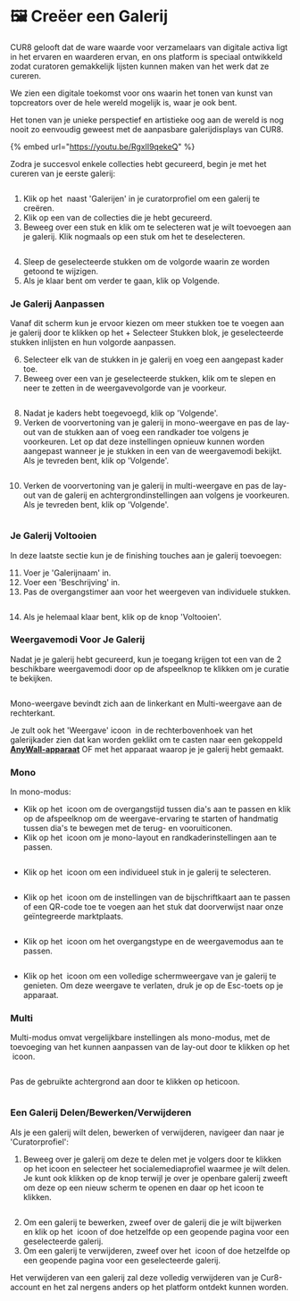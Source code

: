 # 🖼️ Creëer een Galerij

CUR8 gelooft dat de ware waarde voor verzamelaars van digitale activa ligt in het ervaren en waarderen ervan, en ons platform is speciaal ontwikkeld zodat curatoren gemakkelijk lijsten kunnen maken van het werk dat ze cureren.

We zien een digitale toekomst voor ons waarin het tonen van kunst van topcreators over de hele wereld mogelijk is, waar je ook bent.

Het tonen van je unieke perspectief en artistieke oog aan de wereld is nog nooit zo eenvoudig geweest met de aanpasbare galerijdisplays van CUR8.

{% embed url="https://youtu.be/RgxlI9qekeQ" %}

Zodra je succesvol enkele collecties hebt gecureerd, begin je met het cureren van je eerste galerij:

<figure><img src="../../.gitbook/assets/Screenshot 2025-03-21 at 10.03.27.png" alt=""><figcaption></figcaption></figure>

1. Klik op het <img src="../../.gitbook/assets/Screenshot 2024-04-12 at 08.27.05.png" alt="" data-size="line"> naast 'Galerijen' in je curatorprofiel om een galerij te creëren.
2. Klik op een van de collecties die je hebt gecureerd.
3. Beweeg over een stuk en klik om te selecteren wat je wilt toevoegen aan je galerij. Klik nogmaals op een stuk om het te deselecteren.

<figure><img src="../../.gitbook/assets/Screenshot 2025-03-21 at 10.07.32.png" alt=""><figcaption></figcaption></figure>

4. Sleep de geselecteerde stukken om de volgorde waarin ze worden getoond te wijzigen.
5. Als je klaar bent om verder te gaan, klik op Volgende.

### Je Galerij Aanpassen

Vanaf dit scherm kun je ervoor kiezen om meer stukken toe te voegen aan je galerij door te klikken op het + Selecteer Stukken blok, je geselecteerde stukken inlijsten en hun volgorde aanpassen.

6. Selecteer elk van de stukken in je galerij en voeg een aangepast kader toe.
7. Beweeg over een van je geselecteerde stukken, klik om te slepen en neer te zetten in de weergavevolgorde van je voorkeur.

<figure><img src="../../.gitbook/assets/Untitled design (1) (1).gif" alt=""><figcaption></figcaption></figure>

8. Nadat je kaders hebt toegevoegd, klik op 'Volgende'.
9. Verken de voorvertoning van je galerij in mono-weergave en pas de lay-out van de stukken aan of voeg een randkader toe volgens je voorkeuren. Let op dat deze instellingen opnieuw kunnen worden aangepast wanneer je je stukken in een van de weergavemodi bekijkt. Als je tevreden bent, klik op 'Volgende'.

<figure><img src="../../.gitbook/assets/Screenshot 2025-03-21 at 10.11.15.png" alt=""><figcaption></figcaption></figure>

10. Verken de voorvertoning van je galerij in multi-weergave en pas de lay-out van de galerij en achtergrondinstellingen aan volgens je voorkeuren. Als je tevreden bent, klik op 'Volgende'.

<figure><img src="../../.gitbook/assets/Screenshot 2025-03-21 at 10.12.08.png" alt=""><figcaption></figcaption></figure>

### Je Galerij Voltooien

In deze laatste sectie kun je de finishing touches aan je galerij toevoegen:

11. Voer je 'Galerijnaam' in.
12. Voer een 'Beschrijving' in.
13. Pas de overgangstimer aan voor het weergeven van individuele stukken.

<figure><img src="../../.gitbook/assets/Screenshot 2025-03-21 at 10.13.37.png" alt=""><figcaption></figcaption></figure>

14. Als je helemaal klaar bent, klik op de knop 'Voltooien'.

### Weergavemodi Voor Je Galerij

Nadat je je galerij hebt gecureerd, kun je toegang krijgen tot een van de 2 beschikbare weergavemodi door op de afspeelknop te klikken om je curatie te bekijken.

<figure><img src="../../.gitbook/assets/Screenshot 2025-03-21 at 10.15.29.png" alt=""><figcaption></figcaption></figure>

Mono-weergave bevindt zich aan de linkerkant en Multi-weergave aan de rechterkant.

Je zult ook het 'Weergave' icoon <img src="../../.gitbook/assets/Screenshot 2025-01-03 at 12.03.25.png" alt="" data-size="line"> in de rechterbovenhoek van het galerijkader zien dat kan worden geklikt om te casten naar een gekoppeld [**AnyWall-apparaat**](https://www.anywall.io) OF met het apparaat waarop je je galerij hebt gemaakt.

### Mono

In mono-modus:

* Klik op het <img src="../../.gitbook/assets/Screenshot 2024-04-12 at 10.21.08.png" alt="" data-size="line"> icoon om de overgangstijd tussen dia's aan te passen en klik op de afspeelknop om de weergave-ervaring te starten of handmatig tussen dia's te bewegen met de terug- en vooruiticonen.
* Klik op het <img src="../../.gitbook/assets/Screenshot 2024-04-12 at 10.18.36.png" alt="" data-size="line"> icoon om je mono-layout en randkaderinstellingen aan te passen.

<figure><img src="../../.gitbook/assets/Screenshot 2024-07-10 at 15.32.43.png" alt=""><figcaption></figcaption></figure>

* Klik op het <img src="../../.gitbook/assets/Screenshot 2024-04-12 at 10.23.12.png" alt="" data-size="line"> icoon om een individueel stuk in je galerij te selecteren.

<figure><img src="../../.gitbook/assets/Screenshot 2024-07-10 at 15.33.41.png" alt=""><figcaption></figcaption></figure>

* Klik op het <img src="../../.gitbook/assets/Screenshot 2024-07-10 at 15.35.31.png" alt="" data-size="line"> icoon om de instellingen van de bijschriftkaart aan te passen of een QR-code toe te voegen aan het stuk dat doorverwijst naar onze geïntegreerde marktplaats.

<figure><img src="../../.gitbook/assets/Screenshot 2024-07-10 at 15.36.04.png" alt=""><figcaption></figcaption></figure>

* Klik op het <img src="../../.gitbook/assets/Screenshot 2024-04-12 at 10.26.05.png" alt="" data-size="line"> icoon om het overgangstype en de weergavemodus aan te passen.

<figure><img src="../../.gitbook/assets/Screenshot 2024-07-10 at 15.34.37.png" alt=""><figcaption></figcaption></figure>

* Klik op het <img src="../../.gitbook/assets/Screenshot 2024-04-12 at 11.22.57.png" alt="" data-size="line"> icoon om een volledige schermweergave van je galerij te genieten. Om deze weergave te verlaten, druk je op de Esc-toets op je apparaat.

### Multi

Multi-modus omvat vergelijkbare instellingen als mono-modus, met de toevoeging van het kunnen aanpassen van de lay-out door te klikken op het <img src="../../.gitbook/assets/Screenshot 2024-04-12 at 11.28.36.png" alt="" data-size="line"> icoon.

<figure><img src="../../.gitbook/assets/Screenshot 2024-07-11 at 15.55.14.png" alt=""><figcaption></figcaption></figure>

Pas de gebruikte achtergrond aan door te klikken op het<img src="../../.gitbook/assets/Screenshot 2024-04-12 at 11.29.15.png" alt="" data-size="line">icoon.

<figure><img src="../../.gitbook/assets/Screenshot 2024-07-10 at 15.39.29.png" alt=""><figcaption></figcaption></figure>

### Een Galerij Delen/Bewerken/Verwijderen

Als je een galerij wilt delen, bewerken of verwijderen, navigeer dan naar je 'Curatorprofiel':

1. Beweeg over je galerij om deze te delen met je volgers door te klikken op het <img src="../../.gitbook/assets/Screenshot 2024-07-10 at 15.26.24.png" alt="" data-size="line">icoon en selecteer het socialemediaprofiel waarmee je wilt delen. Je kunt ook klikken op de <img src="../../.gitbook/assets/Screenshot 2024-07-11 at 15.56.45.png" alt="" data-size="line">knop terwijl je over je openbare galerij zweeft om deze op een nieuw scherm te openen en daar op het <img src="../../.gitbook/assets/Screenshot 2024-07-10 at 15.26.24.png" alt="" data-size="line">icoon te klikken.

<figure><img src="../../.gitbook/assets/Screenshot 2025-01-03 at 13.32.58.png" alt=""><figcaption></figcaption></figure>

2. Om een galerij te bewerken, zweef over de galerij die je wilt bijwerken en klik op het <img src="../../.gitbook/assets/Screenshot 2024-04-12 at 11.39.40.png" alt="" data-size="line"> icoon of doe hetzelfde op een geopende pagina voor een geselecteerde galerij.
3. Om een galerij te verwijderen, zweef over het <img src="../../.gitbook/assets/Screenshot 2024-04-12 at 11.40.39.png" alt="" data-size="line"> icoon of doe hetzelfde op een geopende pagina voor een geselecteerde galerij.

Het verwijderen van een galerij zal deze volledig verwijderen van je Cur8-account en het zal nergens anders op het platform ontdekt kunnen worden.